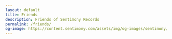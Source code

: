 ```yaml
---
layout: default
title: Friends
description: Friends of Sentimony Records
permalink: /friends/
og-image: https://content.sentimony.com/assets/img/og-images/sentimony/home.jpg
---
```

